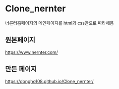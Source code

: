 # Clone_nernter
너른터홈페이지의 메인페이지를 html과 css만으로 따라해봄

## 원본페이지
https://www.nernter.com/


## 만든 페이지
https://dongho108.github.io/Clone_nernter/
